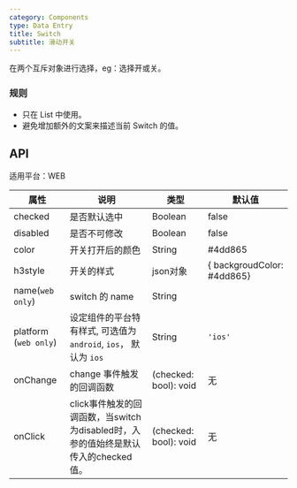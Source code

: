 ```yaml
---
category: Components
type: Data Entry
title: Switch
subtitle: 滑动开关
---
```



在两个互斥对象进行选择，eg：选择开或关。

### 规则
- 只在 List 中使用。
- 避免增加额外的文案来描述当前 Switch 的值。


## API

适用平台：WEB

属性 | 说明 | 类型 | 默认值
----|-----|------|------
| checked    | 是否默认选中    | Boolean       |   false  |
| disabled   | 是否不可修改    | Boolean       |   false  |
| color | 开关打开后的颜色 | String | #4dd865 |
| h3style | 开关的样式 | json对象 | { backgroudColor: #4dd865} |
| name(`web only`)  | switch 的 name    | String   |      |
| platform (`web only`) |  设定组件的平台特有样式, 可选值为 `android`, `ios`， 默认为 `ios`  | String | `'ios'`|
| onChange   | change 事件触发的回调函数 | (checked: bool): void |  无  |
| onClick   | click事件触发的回调函数，当switch为disabled时，入参的值始终是默认传入的checked值。 | (checked: bool): void |  无  |
